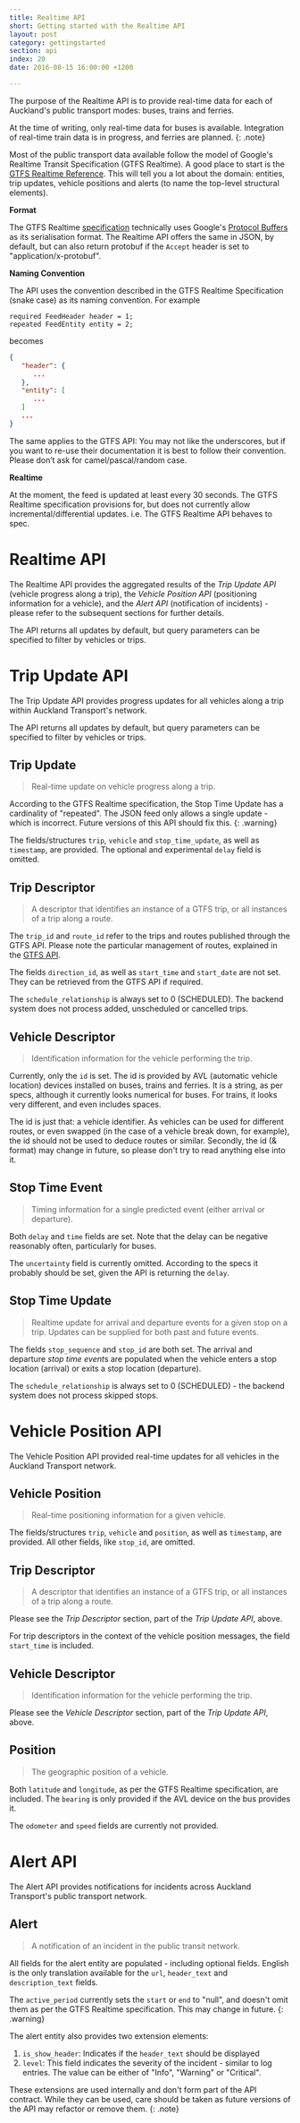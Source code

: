 ```yaml
---
title: Realtime API
short: Getting started with the Realtime API
layout: post
category: gettingstarted
section: api
index: 20
date: 2016-08-15 16:00:00 +1200

---
```


The purpose of the Realtime API is to provide real-time data for each of Auckland's public transport modes: buses, trains and ferries.

At the time of writing, only real-time data for buses is available. Integration of real-time train data is in progress, and ferries are planned.
{: .note}

Most of the public transport data available follow the model of Google's Realtime Transit Specification (GTFS Realtime). A good place to start is the [GTFS Realtime Reference](https://developers.google.com/transit/gtfs-realtime/reference/). This will tell you a lot about the domain: entities, trip updates, vehicle positions and alerts (to name the top-level structural elements).

**Format**

The GTFS Realtime [specification](https://github.com/google/transit/blob/master/gtfs-realtime/proto/gtfs-realtime.proto) technically uses Google's [Protocol Buffers](https://developers.google.com/protocol-buffers/) as its serialisation format. The Realtime API offers the same in JSON, by default, but can also return protobuf if the `Accept` header is set to "application/x-protobuf".

**Naming Convention**

The API uses the convention described in the GTFS Realtime Specification (snake case) as its naming convention. For example

```
required FeedHeader header = 1;
repeated FeedEntity entity = 2;
```

becomes

```json
{
   "header": {
      ...
   },
   "entity": [
      ...
   ]
   ...
}
```

The same applies to the GTFS API: You may not like the underscores, but if you want to re-use their documentation it is best to follow their convention. Please don’t ask for camel/pascal/random case.

**Realtime**

At the moment, the feed is updated at least every 30 seconds. The GTFS Realtime specification provisions for, but does not currently allow incremental/differential updates. i.e. The GTFS Realtime API behaves to spec.

# Realtime API

The Realtime API provides the aggregated results of the *Trip Update API* (vehicle progress along a trip), the *Vehicle Position API* (positioning information for a vehicle), and the *Alert API* (notification of incidents) - please refer to the subsequent sections for further details.

The API returns all updates by default, but query parameters can be specified to filter by vehicles or trips.

# Trip Update API

The Trip Update API provides progress updates for all vehicles along a trip within Auckland Transport's network.

The API returns all updates by default, but query parameters can be specified to filter by vehicles or trips.

## Trip Update

> Real-time update on vehicle progress along a trip.

According to the GTFS Realtime specification, the Stop Time Update has a cardinality of "repeated". The JSON feed only allows a single update - which is incorrect. Future versions of this API should fix this.
{: .warning}

The fields/structures `trip`, `vehicle` and `stop_time_update`, as well as `timestamp`, are provided. The optional and experimental `delay` field is omitted.

## Trip Descriptor

> A descriptor that identifies an instance of a GTFS trip, or all instances of a trip along a route.

The `trip_id` and `route_id` refer to the trips and routes published through the GTFS API. Please note the particular management of routes, explained in the [GTFS API](../gtfs-api/).

The fields `direction_id`, as well as `start_time` and `start_date` are not set. They can be retrieved from the GTFS API if required.

The `schedule_relationship` is always set to 0 (SCHEDULED). The backend system does not process added, unscheduled or cancelled trips.

## Vehicle Descriptor

> Identification information for the vehicle performing the trip.

Currently, only the `id` is set. The id is provided by AVL (automatic vehicle location) devices installed on buses, trains and ferries. It is a string, as per specs, although it currently looks numerical for buses. For trains, it looks very different, and even includes spaces. 

The id is just that: a vehicle identifier. As vehicles can be used for different routes, or even swapped (in the case of a vehicle break down, for example), the id should not be used to deduce routes or similar. Secondly, the id (& format) may change in future, so please don't try to read anything else into it.

## Stop Time Event

> Timing information for a single predicted event (either arrival or departure).

Both `delay` and `time` fields are set. Note that the delay can be negative reasonably often, particularly for buses.

The `uncertainty` field is currently omitted. According to the specs it probably should be set, given the API is returning the `delay`.

## Stop Time Update

> Realtime update for arrival and departure events for a given stop on a trip. Updates can be supplied for both past and future events.

The fields `stop_sequence` and `stop_id` are both set. The arrival and departure *stop time event*s are populated when the vehicle enters a stop location (arrival) or exits a stop location (departure).

The `schedule_relationship` is always set to 0 (SCHEDULED) - the backend system does not process skipped stops.

# Vehicle Position API

The Vehicle Position API provided real-time updates for all vehicles in the Auckland Transport network.

## Vehicle Position

> Real-time positioning information for a given vehicle.

The fields/structures `trip`, `vehicle` and `position`, as well as `timestamp`, are provided. All other fields, like `stop_id`, are omitted.

## Trip Descriptor

> A descriptor that identifies an instance of a GTFS trip, or all instances of a trip along a route.

Please see the *Trip Descriptor* section, part of the *Trip Update API*, above.

For trip descriptors in the context of the vehicle position messages, the field `start_time` is included.
 
## Vehicle Descriptor

> Identification information for the vehicle performing the trip.

Please see the *Vehicle Descriptor* section, part of the *Trip Update API*, above.

## Position

> The geographic position of a vehicle.

Both `latitude` and `longitude`, as per the GTFS Realtime specification, are included. The `bearing` is only provided if the AVL device on the bus provides it.

The `odometer` and `speed` fields are currently not provided.

# Alert API

The Alert API provides notifications for incidents across Auckland Transport's public transport network.

## Alert

> A notification of an incident in the public transit network.

All fields for the alert entity are populated - including optional fields. English is the only translation available for the `url`, `header_text` and `description_text` fields.

The `active_period` currently sets the `start` or `end` to "null", and doesn't omit them as per the GTFS Realtime specification. This may change in future.
{: .warning}

The alert entity also provides two extension elements:

1. `is_show_header`: Indicates if the `header_text` should be displayed
2. `level`: This field indicates the severity of the incident - similar to log entries. The value can be either of "Info", "Warning" or "Critical".

These extensions are used internally and don't form part of the API contract. While they can be used, care should be taken as future versions of the API may refactor or remove them.
{: .note}

